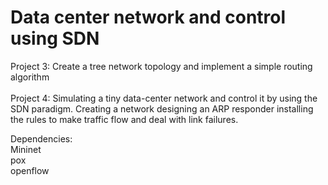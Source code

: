 # Data center network and control using SDN
Project 3: Create a tree network topology and implement a simple routing algorithm <br><br>
Project 4: Simulating a tiny data-center network and control it by using the SDN paradigm. 
Creating a network 
designing an ARP responder
installing the rules to make traffic flow and deal with link failures.

Dependencies:<br>
Mininet <br>
pox <br>
openflow
<br>
